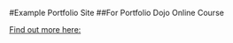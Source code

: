 #Example Portfolio Site
##For Portfolio Dojo Online Course

[Find out more here:](http://www.portfoliodojo.com)

